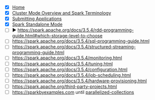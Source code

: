 - [x] [Home](https://spark.apache.org/docs/3.5.4/index.html)
- [x] [Cluster Mode Overview and Spark Terminology](https://spark.apache.org/docs/3.5.4/cluster-overview.html)
- [x] [Submitting Applications](https://spark.apache.org/docs/3.5.4/submitting-applications.html)
- [x] [Spark Standalone Mode](https://spark.apache.org/docs/3.5.4/spark-standalone.html)
- [ ] ▶️ https://spark.apache.org/docs/3.5.4/rdd-programming-guide.html#which-storage-level-to-choose
- [ ] https://spark.apache.org/docs/3.5.4/sql-programming-guide.html
- [ ] https://spark.apache.org/docs/3.5.4/structured-streaming-programming-guide.html
- [ ] https://spark.apache.org/docs/3.5.4/monitoring.html
- [ ] https://spark.apache.org/docs/3.5.4/tuning.html
- [ ] https://spark.apache.org/docs/3.5.4/configuration.html
- [ ] https://spark.apache.org/docs/3.5.4/job-scheduling.html
- [ ] https://spark.apache.org/docs/3.5.4/hardware-provisioning.html
- [ ] https://spark.apache.org/third-party-projects.html
- [ ] https://sparkbyexamples.com
until
[parallelized-collections](https://spark.apache.org/docs/3.5.4/rdd-programming-guide.html#parallelized-collections)
